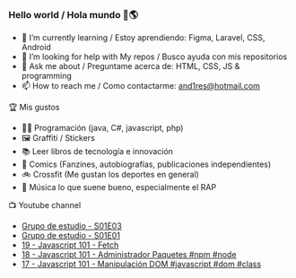 ### Hello world / Hola mundo 👋🌎

<!--
**xaca/xaca** is a ✨ _special_ ✨ repository because its `README.md` (this file) appears on your GitHub profile.

Here are some ideas to get you started:
-->

- 🌱 I’m currently learning / Estoy aprendiendo: Figma, Laravel, CSS, Android
- 🤔 I’m looking for help with My repos / Busco ayuda con mis repositorios
- 💬 Ask me about / Preguntame acerca de: HTML, CSS, JS & programming 
- 📫 How to reach me / Como contactarme: and1res@hotmail.com

🏆 Mis gustos
- 👨‍💻 Programación (java, C#, javascript, php)
- 🖼️ Graffiti / Stickers
- 📚 Leer libros de tecnología e innovación
- 💢 Comics (Fanzines, autobiografías, publicaciones independientes)
- 🚲 Crossfit (Me gustan los deportes en general)
- 🎤 Música lo que suene bueno, especialmente el RAP
<!--
📝 Frases
- "I only smile in the dark, I only smile when it's complicated" Raybiez
- "De lo que ves créete la mitad de lo que no ves no te creas nada" Kase O
-->
📺 Youtube channel
<!-- BLOG-POST-LIST:START -->
- [Grupo de estudio - S01E03](https://www.youtube.com/watch?v=CeRik7S9D54)
- [Grupo de estudio - S01E01](https://www.youtube.com/watch?v=XHk8JMF6cMQ)
- [19 - Javascript 101 - Fetch](https://www.youtube.com/watch?v=n8xZdGGLcrQ)
- [18 - Javascript 101 - Administrador Paquetes #npm #node](https://www.youtube.com/watch?v=B2FmuozyzAw)
- [17 - Javascript 101 - Manipulación DOM #javascript #dom #class](https://www.youtube.com/watch?v=sMlBdpl8Bok)
<!-- BLOG-POST-LIST:END -->
